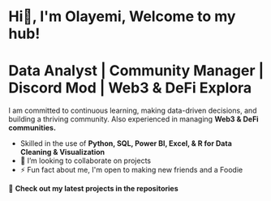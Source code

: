 # Hi👋, I'm Olayemi, Welcome to my hub!
# Data Analyst | Community Manager | Discord Mod | Web3 & DeFi Explora 

I am committed to continuous learning, making data-driven decisions, and building a thriving community. 
Also experienced in managing **Web3 & DeFi communities.**
- Skilled in the use of **Python, SQL, Power BI, Excel, & R for Data Cleaning & Visualization**
- 💞️ I’m looking to collaborate on projects
- ⚡ Fun fact about me, I'm open to making new friends and a Foodie
  
🚀 **Check out my latest projects in the repositories** 



<!---
theOlayems/theOlayems is a ✨ special ✨ repository because its `README.md` (this file) appears on your GitHub profile.
You can click the Preview link to take a look at your changes.
--->
